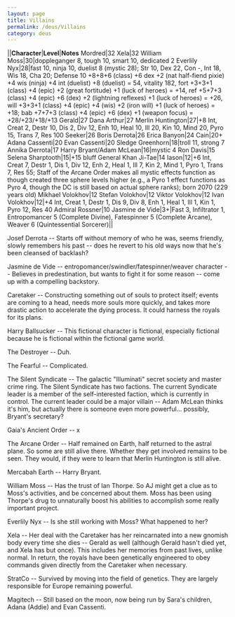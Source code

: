 ```yaml
---
layout: page
title: Villains
permalink: /deus/Villains
category: deus
---
```

||__Character__|__Level__|__Notes__
Mordred|32
Xela|32
William Moss|30|doppleganger 8, tough 10, smart 10, dedicated 2
Everlily Nyx|28|fast 10, ninja 10, duelist 8 (mystic 28); Str 10, Dex 22, Con -, Int 18, Wis 18, Cha 20; Defense 10 +8+8+6 (class) +6 dex +2 (nat half-fiend pixie) +4 wis (ninja) +4 int (duelist) +8 (duelist) = 54, vitality 182, fort +3+3+1 (class) +4 (epic) +2 (great fortitude) +1 (luck of heroes) = +14, ref +5+7+3 (class) +4 (epic) +6 (dex) +2 (lightning reflexes) +1 (luck of heroes) = +26, will +3+3+1 (class) +4 (epic) +4 (wis) +2 (iron will) +1 (luck of heroes) = +18; bab +7+7+3 (class) +4 (epic) +6 (dex) +1 (weapon focus) = +28/+23/+18/+13
Gerald|27
Dana Arthur|27
Merlin Huntington|27|+8 Int, Creat 2, Destr 10, Dis 2, Div 12, Enh 10, Heal 10, Ill 20, Kin 10, Mind 20, Pyro 15, Trans 7, Res 100
Seeker|26
Boris Derrota|26
Erica Banyon|24
Cain|20+
Adana Cassenti|20
Evan Cassenti|20
Sledge Greenhorn|18|troll 11, strong 7
Annika Derrota|17
Harry Bryant/Adam McLean|16|mystic 4
Ron Davis|15
Selena Sharptooth|15|+15 bluff
General Khan Ji-Tae|14
Iason|12|+6 Int, Creat 7, Destr 1, Dis 1, Div 12, Enh 2, Heal 1, Ill 7, Kin 2, Mind 1, Pyro 1, Trans 7, Res 55; Staff of the Arcane Order makes all mystic effects function as though created three sphere levels higher (e.g., a Pyro 1 effect functions as Pyro 4, though the DC is still based on actual sphere ranks); born 2070 (229 years old)
Mikhael Volokhov|12
Stefan Volokhov|12
Viktor Volokhov|12
Ivan Volokhov|12|+4 Int, Creat 1, Destr 1, Dis 9, Div 8, Enh 1, Heal 1, Ill 1, Kin 1, Pyro 12, Res 40
Admiral Rossner|10
Jasmine de Vide|3+|Fast 3, Infiltrator 1, Entropomancer 5 (Complete Divine), Fatespinner 5 (Complete Arcane), Weaver 6 (Quintessential Sorcerer)||

Josef Derrota -- Starts off without memory of who he was, seems friendly, slowly remembers his past -- does he revert to his old ways now that he's been cleansed of backlash?

Jasmine de Vide -- entropomancer/swindler/fatespinner/weaver character -- Believes in predestination, but wants to fight it for some reason -- come up with a compelling backstory.

Caretaker -- Constructing something out of souls to protect itself; events are coming to a head, needs more souls more quickly, and takes more drastic action to accelerate the dying process. It could harness the royals for its plans.

Harry Ballsucker -- This fictional character is fictional, especially fictional because he is fictional within the fictional game world.

The Destroyer -- Duh.

The Fearful -- Complicated.

The Silent Syndicate -- The galactic &quot;Illuminati&quot; secret society and master crime ring. The Silent Syndicate has two factions. The current Syndicate leader is a member of the self-interested faction, which is currently in control. The current leader could be a major villain -- Adam McLean thinks it's him, but actually there is someone even more powerful... possibly, Bryant's secretary?

Gaia's Ancient Order -- x

The Arcane Order -- Half remained on Earth, half returned to the astral plane. So some are still alive there. Whether they get involved remains to be seen. They would, if they were to learn that Merlin Huntington is still alive.

Mercabah Earth -- Harry Bryant.

William Moss -- Has the trust of Ian Thorpe. So AJ might get a clue as to Moss's activities, and be concerned about them. Moss has been using Thorpe's drug to unnaturally boost his abilities to accomplish some really important project.

Everlily Nyx -- Is she still working with Moss? What happened to her?

Xela -- Her deal with the Caretaker has her reincarnated into a new gnomish body every time she dies -- Gerald as well (although Gerald hasn't died yet, and Xela has but once). This includes her memories from past lives, unlike normal. In return, the royals have been genetically engineered to obey commands given directly from the Caretaker when necessary.

StratCo -- Survived by moving into the field of genetics. They are largely responsible for Europe remaining powerful.

Magitech -- Still based on the moon, now being run by Sara's children, Adana (Addie) and Evan Cassenti.
